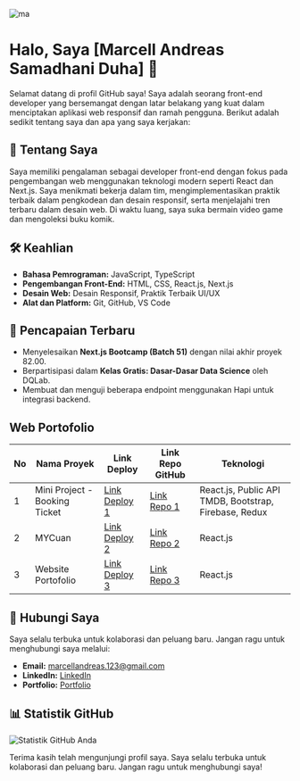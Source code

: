 ![ma](https://user-images.githubusercontent.com/111653735/189487290-ff396a9b-f093-4a53-9fd3-f806ff413509.gif)

# Halo, Saya [Marcell Andreas Samadhani Duha] 👋

Selamat datang di profil GitHub saya! Saya adalah seorang front-end developer yang bersemangat dengan latar belakang yang kuat dalam menciptakan aplikasi web responsif dan ramah pengguna. Berikut adalah sedikit tentang saya dan apa yang saya kerjakan:

## 📖 Tentang Saya

Saya memiliki pengalaman sebagai developer front-end dengan fokus pada pengembangan web menggunakan teknologi modern seperti React dan Next.js. Saya menikmati bekerja dalam tim, mengimplementasikan praktik terbaik dalam pengkodean dan desain responsif, serta menjelajahi tren terbaru dalam desain web. Di waktu luang, saya suka bermain video game dan mengoleksi buku komik.

## 🛠 Keahlian

- **Bahasa Pemrograman:** JavaScript, TypeScript
- **Pengembangan Front-End:** HTML, CSS, React.js, Next.js
- **Desain Web:** Desain Responsif, Praktik Terbaik UI/UX
- **Alat dan Platform:** Git, GitHub, VS Code

## 📝 Pencapaian Terbaru

- Menyelesaikan **Next.js Bootcamp (Batch 51)** dengan nilai akhir proyek 82.00.
- Berpartisipasi dalam **Kelas Gratis: Dasar-Dasar Data Science** oleh DQLab.
- Membuat dan menguji beberapa endpoint menggunakan Hapi untuk integrasi backend.

## Web Portofolio

| No  | Nama Proyek                   | Link Deploy                                                 | Link Repo GitHub                                                                    | Teknologi                                             |
| --- | ----------------------------- | ----------------------------------------------------------- | ----------------------------------------------------------------------------------- | ----------------------------------------------------- |
| 1   | Mini Project - Booking Ticket | [Link Deploy 1](https://website-portfolio-rust.vercel.app/) | [Link Repo 1](https://github.com/marcellandreas/miniproject-alterra-booking-ticket) | React.js, Public API TMDB, Bootstrap, Firebase, Redux |
| 2   | MYCuan                        | [Link Deploy 2](https://ppob-react-js.vercel.app/)          | [Link Repo 2](https://github.com/capstone-proj-alterra-kel2/PPOB_ReactJS)           | React.js                                              |
| 3   | Website Portofolio            | [Link Deploy 3](https://website-portfolio-rust.vercel.app/) | [Link Repo 3](https://github.com/marcellandreas/website-portfolio-marcell)          | React.js                                              |

## 🤝 Hubungi Saya

Saya selalu terbuka untuk kolaborasi dan peluang baru. Jangan ragu untuk menghubungi saya melalui:

- **Email:** [marcellandreas.123@gmail.com](mailto:marcellandreas.123@gmail.com)
- **LinkedIn:** [LinkedIn](https://www.linkedin.com/in/marcell-andreas)
- **Portfolio:** [Portfolio](https://website-portfolio-rust.vercel.app/)

## 📊 Statistik GitHub

![Statistik GitHub Anda](https://github-readme-stats.vercel.app/api?username=marcellandreas&show_icons=true&theme=radical)

Terima kasih telah mengunjungi profil saya. Saya selalu terbuka untuk kolaborasi dan peluang baru. Jangan ragu untuk menghubungi saya!
